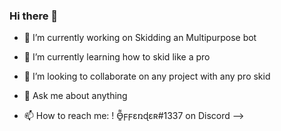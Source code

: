 ### Hi there 👋


- 🔭 I’m currently working on Skidding an Multipurpose bot
- 🌱 I’m currently learning how to skid like a pro
- 👯 I’m looking to collaborate on any project with any pro skid

- 💬 Ask me about anything
- 📫 How to reach me: ! O̵͍͌ϝϝɛռɖɛʀ#1337 on Discord
-->
